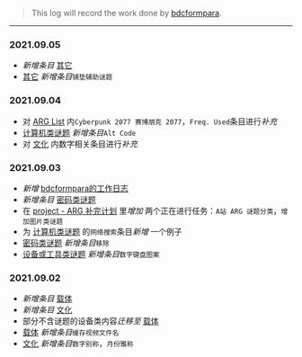 > This log will record the work done by [bdcformpara](https://github.com/bdcformpara).
---

### 2021.09.05
- *新增条目* [其它](https://github.com/Nikucyan/ARG/blob/main/List_of_puzzle_types/Others.md)
- [其它](https://github.com/Nikucyan/ARG/blob/main/List_of_puzzle_types/Others.md) *新增条目*`铺垫辅助谜题`
### 2021.09.04
- 对 [ARG List](https://github.com/Nikucyan/ARG/blob/main/ARG-List.md) 内`Cyberpunk 2077 赛博朋克 2077`，`Freq. Used`条目进行*补充*
- [计算机类谜题](https://github.com/Nikucyan/ARG/blob/main/List_of_puzzle_types/Computer_Puzzles.md) *新增条目*`Alt Code`
- 对 [文化](https://github.com/Nikucyan/ARG/blob/main/List_of_puzzle_types/Culture.md) 内数字相关条目进行*补充*
### 2021.09.03
- *新增* [bdcformpara的工作日志](https://github.com/Nikucyan/ARG/blob/main/Work_log/bdcformpara.md)
- *新增条目* [密码类谜题](https://github.com/Nikucyan/ARG/blob/main/List_of_puzzle_types/Cryptography_Puzzles.md)
- 在 [project - ARG 补完计划](https://github.com/Nikucyan/ARG/projects/1#card-68087383) 里*增加* 两个正在进行任务：`A站 ARG 谜题分类`，`增加图片类谜题`
- 为 [计算机类谜题](https://github.com/Nikucyan/ARG/blob/main/List_of_puzzle_types/Computer_Puzzles.md) 的`网络搜索`条目*新增* 一个例子
- [密码类谜题](https://github.com/Nikucyan/ARG/blob/main/List_of_puzzle_types/Cryptography_Puzzles.md) *新增条目*`移除`
- [设备或工具类谜题](https://github.com/Nikucyan/ARG/blob/main/List_of_puzzle_types/Device_or_Tool_Puzzles.md) *新增条目*`数字键盘图案`
### 2021.09.02
- *新增条目* [载体](https://github.com/Nikucyan/ARG/blob/main/List_of_puzzle_types/Carrier.md)
- *新增条目* [文化](https://github.com/Nikucyan/ARG/blob/main/List_of_puzzle_types/Culture.md)
- 部分不含谜题的设备类内容*迁移至* [载体](https://github.com/Nikucyan/ARG/blob/main/List_of_puzzle_types/Carrier.md)
- [载体](https://github.com/Nikucyan/ARG/blob/main/List_of_puzzle_types/Carrier.md) *新增条目*`缓存视频文件名`
- [文化](https://github.com/Nikucyan/ARG/blob/main/List_of_puzzle_types/Culture.md) *新增条目*`数字别称`，`月份雅称`


